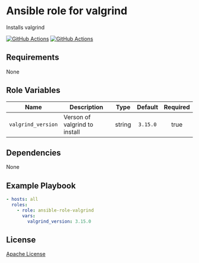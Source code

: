 Ansible role for valgrind
==================================

Installs valgrind

[![GitHub Actions](https://github.com/mongodb-ansible-roles/ansible-role-valgrind/workflows/Molecule%20Test/badge.svg)](https://github.com/mongodb-ansible-roles/ansible-role-valgrind/actions?query=workflow%3A%22Molecule+Test%22)
[![GitHub Actions](https://github.com/mongodb-ansible-roles/ansible-role-valgrind/workflows/Release/badge.svg)](https://github.com/mongodb-ansible-roles/ansible-role-valgrind/actions?query=workflow%3A%22Release%22)

Requirements
------------

None

Role Variables
--------------

| Name | Description | Type | Default | Required |
|------|-------------|:----:|:-------:|:--------:|
| `valgrind_version` | Verson of valgrind to install | string | `3.15.0` | true |

Dependencies
------------

None

Example Playbook
----------------

```yaml
- hosts: all
  roles:
    - role: ansible-role-valgrind
      vars:
        valgrind_version: 3.15.0
```

License
-------

[Apache License](LICENSE)

